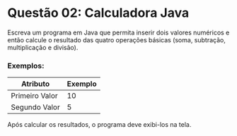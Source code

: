 # Questão 02: Calculadora Java

Escreva um programa em Java que permita inserir dois valores numéricos 
e então calcule o resultado das quatro operações básicas (soma, subtração, multiplicação e divisão).

### Exemplos:

| Atributo      | Exemplo   
| ------------- | ------- 
| Primeiro Valor| 10 
| Segundo Valor | 5


Após calcular os resultados, o programa deve exibi-los na tela.
